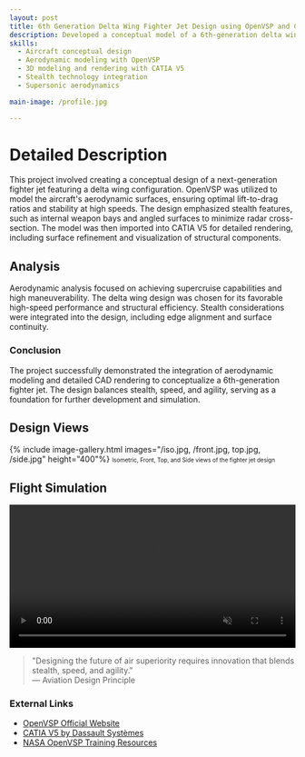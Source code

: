 ```yaml
---
layout: post
title: 6th Generation Delta Wing Fighter Jet Design using OpenVSP and CATIA V5
description: Developed a conceptual model of a 6th-generation delta wing fighter jet using OpenVSP for aerodynamic modeling and CATIA V5 for detailed rendering, focusing on stealth characteristics and high-speed performance.
skills: 
  - Aircraft conceptual design
  - Aerodynamic modeling with OpenVSP
  - 3D modeling and rendering with CATIA V5
  - Stealth technology integration
  - Supersonic aerodynamics

main-image: /profile.jpg 

---
```


# Detailed Description
This project involved creating a conceptual design of a next-generation fighter jet featuring a delta wing configuration. OpenVSP was utilized to model the aircraft's aerodynamic surfaces, ensuring optimal lift-to-drag ratios and stability at high speeds. The design emphasized stealth features, such as internal weapon bays and angled surfaces to minimize radar cross-section. The model was then imported into CATIA V5 for detailed rendering, including surface refinement and visualization of structural components.

## Analysis
Aerodynamic analysis focused on achieving supercruise capabilities and high maneuverability. The delta wing design was chosen for its favorable high-speed performance and structural efficiency. Stealth considerations were integrated into the design, including edge alignment and surface continuity.

### Conclusion
The project successfully demonstrated the integration of aerodynamic modeling and detailed CAD rendering to conceptualize a 6th-generation fighter jet. The design balances stealth, speed, and agility, serving as a foundation for further development and simulation.

## Design Views
{% include image-gallery.html images="/iso.jpg, /front.jpg, top.jpg, /side.jpg" height="400"%}
<span style="font-size: 10px">Isometric, Front, Top, and Side views of the fighter jet design</span>

## Flight Simulation
<video autoplay loop muted playsinline controls width="100%">
  <source src="/_projects/6_gen_fighter/videos/gen.mp4" type="video/mp4">
  Your browser does not support the video tag.
</video>

> "Designing the future of air superiority requires innovation that blends stealth, speed, and agility."  
> — Aviation Design Principle

### External Links
- [OpenVSP Official Website](https://openvsp.org/)
- [CATIA V5 by Dassault Systèmes](https://www.3ds.com/products-services/catia/products/v5/)
- [NASA OpenVSP Training Resources](https://vspu.larc.nasa.gov/)
